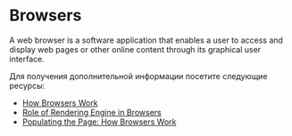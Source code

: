 # Browsers

A web browser is a software application that enables a user to access and display web pages or other online content through its graphical user interface.

Для получения дополнительной информации посетите следующие ресурсы:

- [How Browsers Work](https://www.html5rocks.com/en/tutorials/internals/howbrowserswork/)
- [Role of Rendering Engine in Browsers](https://www.browserstack.com/guide/browser-rendering-engine)
- [Populating the Page: How Browsers Work](https://developer.mozilla.org/en-US/docs/Web/Performance/How_browsers_work)
